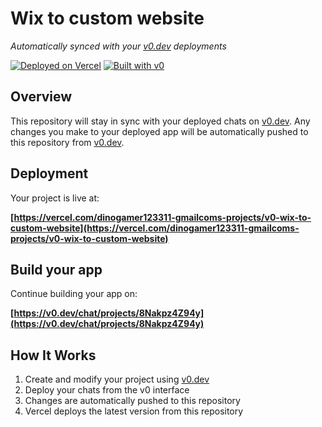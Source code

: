 # Wix to custom website

*Automatically synced with your [v0.dev](https://v0.dev) deployments*

[![Deployed on Vercel](https://img.shields.io/badge/Deployed%20on-Vercel-black?style=for-the-badge&logo=vercel)](https://vercel.com/dinogamer123311-gmailcoms-projects/v0-wix-to-custom-website)
[![Built with v0](https://img.shields.io/badge/Built%20with-v0.dev-black?style=for-the-badge)](https://v0.dev/chat/projects/8Nakpz4Z94y)

## Overview

This repository will stay in sync with your deployed chats on [v0.dev](https://v0.dev).
Any changes you make to your deployed app will be automatically pushed to this repository from [v0.dev](https://v0.dev).

## Deployment

Your project is live at:

**[https://vercel.com/dinogamer123311-gmailcoms-projects/v0-wix-to-custom-website](https://vercel.com/dinogamer123311-gmailcoms-projects/v0-wix-to-custom-website)**

## Build your app

Continue building your app on:

**[https://v0.dev/chat/projects/8Nakpz4Z94y](https://v0.dev/chat/projects/8Nakpz4Z94y)**

## How It Works

1. Create and modify your project using [v0.dev](https://v0.dev)
2. Deploy your chats from the v0 interface
3. Changes are automatically pushed to this repository
4. Vercel deploys the latest version from this repository